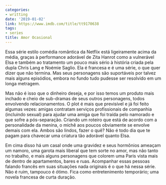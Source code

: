 ```yaml
---
categories:
- writting
date: '2019-01-02'
link: https://www.imdb.com/title/tt9170638
tags:
- series
title: Amor Ocasional
---
```


Essa série estilo comédia romântica da Netflix está ligeiramente acima da média, graças à performance adorável de Zita Hanrot como a vulnerável Elsa e também ao tratamento um pouco mais sério à história criada pela dupla Chris Lang e Noémie Saglio. Ela é francesa e é uma série, o que quer dizer que não termina. Mas seus personagens são suportáveis por talvez mais alguns episódios, embora no fundo tudo pudesse ser resolvido em um longa metragem.

Mas não é isso que o dinheiro deseja, e por isso temos um produto mais inchado e cheio de sub-dramas de seus outros personagens, todos envolvendo relacionamentos. O plot é mais que previsível e já foi feito algumas vezes: amigas contratam serviços profissionais de companhia (incluindo sexual) para ajudar uma amiga que foi traída pelo namorado e que sofre a pós-separação. Criando um roteiro que está de acordo com a personalidade da menina, o michê aos poucos obviamente se envolve demais com ela. Ambos são lindos, fazer o quê? Não é todo dia que te pagam para chavecar uma criatura tão adorável quanto Elsa.

Em cima disso há um casal onde uma gravidez e seus hormônios ameaçam um namoro, uma garota mais liberal que tem sorte no amor, mas não tanto no trabalho, e mais alguns personagens que colorem uma Paris vista mais de dentro de apartamentos, bares e ruas. Acompanhar essas pessoas falando francês em suas situações nada originais é o que há nessa série. Não é ruim, tampouco é ótimo. Fica como entretenimento temporário; uma novela francesa de curta duração.